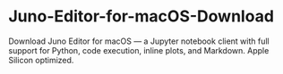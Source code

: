 # Juno-Editor-for-macOS-Download
Download Juno Editor for macOS — a Jupyter notebook client with full support for Python, code execution, inline plots, and Markdown. Apple Silicon optimized.

